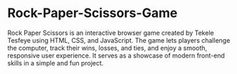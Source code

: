 # Rock-Paper-Scissors-Game
Rock Paper Scissors is an interactive browser game created by Tekele Tesfeye using HTML, CSS, and JavaScript. The game lets players challenge the computer, track their wins, losses, and ties, and enjoy a smooth, responsive user experience. It serves as a showcase of modern front-end skills in a simple and fun project.
